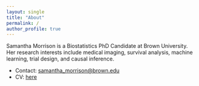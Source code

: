 ```yaml
---
layout: single
title: "About"
permalink: /
author_profile: true
---
```


Samantha Morrison is a Biostatistics PhD Candidate at Brown University. Her research interests include medical imaging, survival analysis, machine learning, trial design, and causal inference.

* Contact: samantha_morrison@brown.edu
* CV: [here](/files/Smorrison_CV_2020.pdf)
